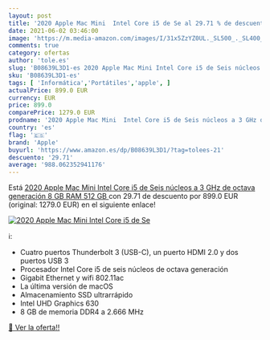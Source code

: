 ```yaml
---
layout: post
title: '2020 Apple Mac Mini  Intel Core i5 de Se al 29.71 % de descuento'
date: 2021-06-02 03:46:00
image: 'https://m.media-amazon.com/images/I/31x5ZzYZ0UL._SL500_._SL400_.jpg'
comments: true
category: ofertas
author: 'tole.es'
slug: 'B08639L3D1-es 2020 Apple Mac Mini Intel Core i5 de Seis núcleos a 3 GHz...'
sku: 'B08639L3D1-es'
tags: [ 'Informática','Portátiles','apple', ]
actualPrice: 899.0 EUR
currency: EUR
price: 899.0
comparePrice: 1279.0 EUR
prodname: '2020 Apple Mac Mini  Intel Core i5 de Seis núcleos a 3 GHz de octava generación  8 GB RAM  512 GB '
country: 'es'
flag: '🇪🇸'
brand: 'Apple'
buyurl: 'https://www.amazon.es/dp/B08639L3D1/?tag=tolees-21'
descuento: '29.71'
average: '988.062352941176'
---
```


Está [2020 Apple Mac Mini  Intel Core i5 de Seis núcleos a 3 GHz de octava generación  8 GB RAM  512 GB ](https://www.amazon.es/dp/B08639L3D1/?tag=tolees-21) con 29.71 de descuento por 899.0 EUR (original: 1279.0 EUR) en el siguiente enlace!

[![2020 Apple Mac Mini  Intel Core i5 de Se](https://m.media-amazon.com/images/I/31x5ZzYZ0UL._SL500_._SL400_.jpg)](https://www.amazon.es/dp/B08639L3D1/?tag=tolees-21)

ℹ️:

- Cuatro puertos Thunderbolt 3 (USB-C), un puerto HDMI 2.0 y dos puertos USB 3
- Procesador Intel Core i5 de seis núcleos de octava generación
- Gigabit Ethernet y wifi 802.11ac
- La última versión de macOS
- Almacenamiento SSD ultrarrápido
- Intel UHD Graphics 630
- 8 GB de memoria DDR4 a 2.666 MHz

[🛒 Ver la oferta!!](https://www.amazon.es/dp/B08639L3D1/?tag=tolees-21)
